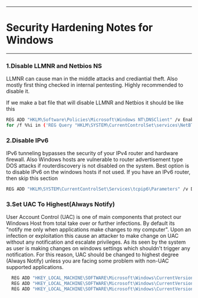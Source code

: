 ************************************
# Security Hardening Notes for Windows
************************************

### 1.Disable LLMNR and Netbios NS


LLMNR can cause man in the middle attacks and crediantial theft. Also mostly first thing checked in internal pentesting. Highly recommended to disable it.

If we make a bat file that will disable LLMNR and Netbios it should be like this

```sh
REG ADD "HKLM\Software\Policies\Microsoft\Windows NT\DNSClient" /v EnableMulticast /t REG_DWORD /d 0x0 /f
for /f %%i in ('REG Query "HKLM\SYSTEM\CurrentControlSet\services\NetBT\Parameters\Interfaces"') do REG ADD %%i /v NetbiosOptions /t REG_DWORD /d 0x2 /f
```

### 2.Disable IPv6

IPv6 tunneling bypasses the security of your IPv4 router and hardware firewall. Also Windows hosts are vulnerable to router advertisement type DOS attacks if routerdiscovery is not disabled on the system.
Best option is to disable IPv6 on the windows hosts if not used. If you have an IPv6 router, then skip this section

```sh
REG ADD "HKLM\SYSTEM\CurrentControlSet\Services\tcpip6\Parameters" /v DisabledComponents /t REG_DWORD /d 0xff /f
```

### 3.Set UAC To Highest(Always Notify)

User Account Control (UAC) is one of main components that protect our Windows Host from total take over or further infections. By default its "notify me only when applications make changes to my computer".
Upon an infection or exploitation this cause an attacker to make change on UAC without any notification and escalate privileges. As its seen by the system as user is making changes on windows settings which shouldn't trigger any notification.
For this reason, UAC should be changed to highest degree (Always Notify) unless you are facing some problem with non-UAC supported applications.

```sh
  REG ADD "HKEY_LOCAL_MACHINE\SOFTWARE\Microsoft\Windows\CurrentVersion\Policies\System" /v EnableLUA /t REG_DWORD /d 0x1 /f
  REG ADD "HKEY_LOCAL_MACHINE\SOFTWARE\Microsoft\Windows\CurrentVersion\Policies\System" /v ConsentPromptBehaviorAdmin /t REG_DWORD /d 0x2 /f
  REG ADD "HKEY_LOCAL_MACHINE\SOFTWARE\Microsoft\Windows\CurrentVersion\Policies\System" /v PromptOnSecureDesktop /t REG_DWORD /d 0x1 /f
```
